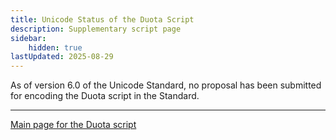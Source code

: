 ```yaml
---
title: Unicode Status of the Duota Script
description: Supplementary script page
sidebar:
    hidden: true
lastUpdated: 2025-08-29
---
```


As of version 6.0 of the Unicode Standard, no proposal has been submitted for encoding the Duota script in the Standard.

[comment]: # (end of intro)

[comment]: # (start of blocks)

[comment]: # (end of blocks)

[comment]: # (start of chars)

[comment]: # (end of chars)

[comment]: # (start of rest)





<hr/>

[Main page for the Duota script](/scrlang/scripts/qaaf)

